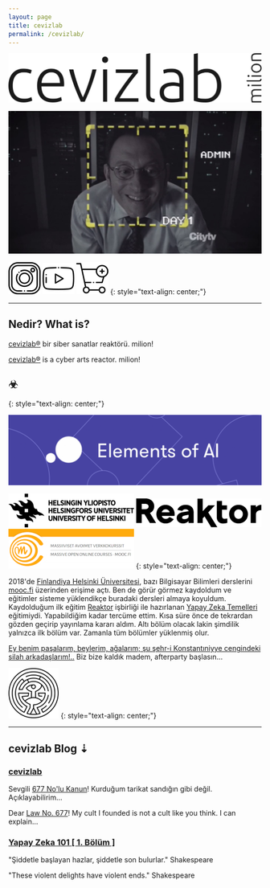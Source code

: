 ```yaml
---
layout: page
title: cevizlab
permalink: /cevizlab/
---
```


![cevizlab Logo](/assets/img/cevizlab-logo.png "cevizlab Logo")

![whoami admin](/assets/img/poi-whoami-admin.png "whoami admin")

[![Instagram Icon](/assets/img/instagram-icon.png "Instagram")](https://www.instagram.com/cevizlab/)
[![Youtube Icon](/assets/img/youtube-icon.png "Youtube")](https://www.youtube.com/channel/UCdr-_dvdG8W1piZWRUUMWrw)
[![Cart Icon](/assets/img/cart-icon.png "Shopier")](/store/)
{: style="text-align: center;"}

---

## Nedir? What is?

[cevizlab®](/cevizlab/) bir siber sanatlar reaktörü. milion!

[cevizlab®](/cevizlab/) is a cyber arts reactor. milion!

## ☣
{: style="text-align: center;"}

[![Elements of AI](/assets/img/elements-of-ai.png "Elements of AI")](https://course.elementsofai.com/)

[![Helsinki Üniversitesi](/assets/img/helsinki-uni-logo-mini.png "Helsinki Üniversitesi")](https://www.helsinki.fi/en)
[![Reaktor](/assets/img/reaktor-logo-mini.png "Reaktor")](https://www.reaktor.com/)
[![mooc.fi](/assets/img/mooc-fi-logo-mini.png "mooc.fi")](https://mooc.fi/en)
{: style="text-align: center;"}

2018'de [Finlandiya Helsinki Üniversitesi](https://helsinki.fi/en), bazı
Bilgisayar Bilimleri derslerini [mooc.fi](http://mooc.fi/en) üzerinden erişime
açtı. Ben de görür görmez kaydoldum ve eğitimler sisteme yüklendikçe buradaki
dersleri almaya koyuldum. Kaydolduğum ilk eğitim
[Reaktor](https://reaktor.com) işbirliği ile hazırlanan [Yapay Zeka
Temelleri](https://course.elementsofai.com/) eğitimiydi. Yapabildiğim kadar
tercüme ettim. Kısa süre önce de tekrardan gözden geçirip yayınlama kararı
aldım. Altı bölüm olacak lakin şimdilik yalnızca ilk bölüm var. Zamanla tüm
bölümler yüklenmiş olur.

[Ey benim paşalarım, beylerim, ağalarım; şu şehr-i Konstantıniyye cengindeki
silah arkadaşlarım!..](https://tr.wikipedia.org/wiki/II._Mehmed) Biz bize
kaldık madem, afterparty başlasın...

[![YZ 101 Bölüm 1](/assets/img/maze-mini.png "1. Yapay Zeka Nedir?")](/ai/2020/10/05/yapay-zeka-101-1.html)
{: style="text-align: center;"}

---

## cevizlab Blog ⇣

### [cevizlab](/cevizlab/2020/09/27/cevizlab.html)

Sevgili [677 No'lu
Kanun](https://www.mevzuat.gov.tr/MevzuatMetin/1.3.677.pdf)! Kurduğum tarikat
sandığın gibi değil. Açıklayabilirim...

Dear [Law No. 677](https://www.mevzuat.gov.tr/MevzuatMetin/1.3.677.pdf)! My
cult I founded is not a cult like you think. I can explain...

### [Yapay Zeka 101 [ 1. Bölüm ]](/ai/2020/10/05/yapay-zeka-101-1.html)

"Şiddetle başlayan hazlar, şiddetle son bulurlar." Shakespeare

"These violent delights have violent ends." Shakespeare
